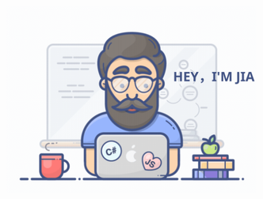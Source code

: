 <!--
 * @Descripttion: 
 * @version: 
 * @Author: jiaweiwei
 * @Date: 2020-10-22 15:37:56
-->
![Image text](./svg/programmer.svg)

